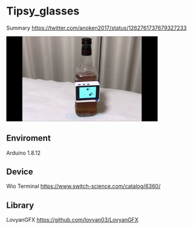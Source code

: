 # Tipsy_glasses

Summary
https://twitter.com/anoken2017/status/1262761737679327233

<img src="https://github.com/anoken/Tipsy_glasses/blob/master/image.png" width="400">



## Enviroment 
Arduino 1.8.12

## Device
Wio Terminal
https://www.switch-science.com/catalog/6360/

## Library
LovyanGFX https://github.com/lovyan03/LovyanGFX

